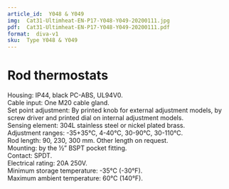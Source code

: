 ```yaml
---
article_id:  Y048 & Y049
img:  Cat31-Ultimheat-EN-P17-Y048-Y049-20200111.jpg
pdf:  Cat31-Ultimheat-EN-P17-Y048-Y049-20200111.pdf
format:  diva-v1
sku:  Type Y048 & Y049
---
```


# Rod thermostats

Housing: IP44, black PC-ABS, UL94V0.  
Cable input: One M20 cable gland.  
Set point adjustment: By printed knob for external adjustment models, by screw driver
and printed dial on internal adjustment models.  
Sensing element: 304L stainless steel or nickel plated brass.  
Adjustment ranges: -35+35℃, 4-40℃, 30-90℃, 30-110℃.  
Rod length: 90, 230, 300 mm. Other length on request.  
Mounting: by the ½” BSPT pocket fitting.  
Contact: SPDT.  
Electrical rating: 20A 250V.  
Minimum storage temperature: -35℃ (-30°F).  
Maximum ambient temperature: 60℃ (140°F).  

